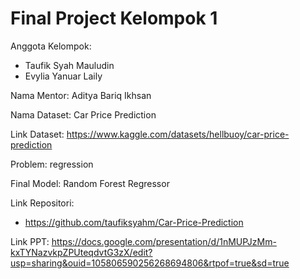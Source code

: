 # Final Project Kelompok 1
Anggota Kelompok:
- Taufik Syah Mauludin 
- Evylia Yanuar Laily 

Nama Mentor: Aditya Bariq Ikhsan 

Nama Dataset: Car Price Prediction

Link Dataset: https://www.kaggle.com/datasets/hellbuoy/car-price-prediction

Problem: regression

Final Model: Random Forest Regressor

Link Repositori:
- https://github.com/taufiksyahm/Car-Price-Prediction

Link PPT: https://docs.google.com/presentation/d/1nMUPJzMm-kxTYNazvkpZPUteqdvtG3zX/edit?usp=sharing&ouid=105806590256268694806&rtpof=true&sd=true
